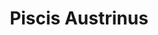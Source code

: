 ---
title: "Piscis Austrinus"
hashtag: piscis-austrinus
borders:
  - Aquarius
  - Capricornus
  - Grus
  - Microscopium
  - Sculptor
layout: hashtag
related:
  - Pisces
tags:
  - Constellation
---
